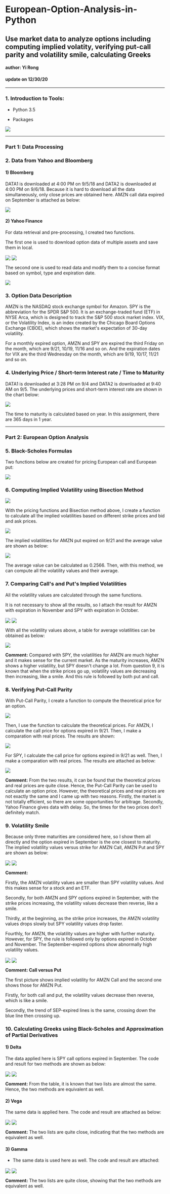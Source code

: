 # European-Option-Analysis-in-Python

## Use market data to analyze options including computing implied volatity, verifying put-call parity and volatility smile, calculating Greeks

#### author: Yi Rong
#### update on 12/30/20

---
### 1. Introduction to Tools:

* Python 3.5

* Packages

<img src="media/image1.png" align="center">

---

### Part 1: Data Processing

### 2. Data from Yahoo and Bloomberg

#### 1)  Bloomberg

DATA1 is downloaded at 4:00 PM on 9/5/18 and DATA2 is downloaded at 4:00 PM
on 9/6/18. Because it is hard to download all the data simultaneously, only
close prices are obtained here. AMZN call data expired on September is
attached as below:

<img src="media/image2.png"  align="center">

#### 2)  Yahoo Finance

For data retrieval and pre-processing, I created two functions.

The first one is used to download option data of multiple assets and
save them in local.

<img src="media/image3.png" align="center">

<img src="media/image4.png" align="center">

The second one is used to read data and modify them to a concise format
based on symbol, type and expiration date.

<img src="media/image5.png" align="center">

### 3. Option Data Description

AMZN is the NASDAQ stock exchange symbol for Amazon. SPY is the
abbreviation for the SPDR S&P 500. It is an exchange-traded fund (ETF)
in NYSE Arca, which is designed to track the S&P 500 stock market index.
VIX, or the Volatility Index, is an index created by the Chicago Board
Options Exchange (CBOE), which shows the market's expectation of 30-day
volatility.

For a monthly expired option, AMZN and SPY are expired the third Friday
on the month, which are 9/21, 10/19, 11/16 and so on. And the expiration
dates for VIX are the third Wednesday on the month, which are 9/19,
10/17, 11/21 and so on.

### 4. Underlying Price / Short-term Interest rate / Time to Maturity

DATA1 is downloaded at 3:28 PM on 9/4 and DATA2 is downloaded at 9:40 AM
on 9/5. The underlying prices and short-term interest rate are shown in
the chart below:

<img src="media/image27.png" align="center">

The time to maturity is calculated based on year. In this assignment,
there are 365 days in 1 year.

---

### Part 2: European Option Analysis

### 5. Black-Scholes Formulas

Two functions below are created for pricing European call and European
put:

<img src="media/image6.png" align="center">

### 6. Computing Implied Volatility using Bisection Method

<img src="media/image7.png" align="center">

With the pricing functions and Bisection method above, I create a
function to calculate all the implied volatilities based on different
strike prices and bid and ask prices.

<img src="media/image8.png" align="center">

The implied volatilities for AMZN put expired on 9/21 and the average
value are shown as below:

<img src="media/image9.png" align="center">

The average value can be calculated as 0.2566. Then, with this method,
we can compute all the volatility values and their average.

### 7. Comparing Call's and Put's Implied Volatilities

All the volatility values are calculated through the same functions.

It is not necessary to show all the results, so I attach the result for
AMZN with expiration in November and SPY with expiration in October.

<img src="media/image11.png" align="center">

<img src="media/image12.png" align="center">

With all the volatility values above, a table for average volatilities
can be obtained as below:

<img src="media/image13.png" align="center">

**Comment:** Compared with SPY, the volatilities for AMZN are much
higher and it makes sense for the current market. As the maturity
increases, AMZN shows a higher volatility, but SPY doesn't change a lot.
From question 9, it is known that when the strike prices go up,
volatility values are decreasing then increasing, like a smile. And this
rule is followed by both put and call.

### 8. Verifying Put-Call Parity

With Put-Call Parity, I create a function to compute the theoretical
price for an option.

<img src="media/image14.png" align="center">

Then, I use the function to calculate the theoretical prices. For AMZN,
I calculate the call price for options expired in 9/21. Then, I make a
comparation with real prices. The results are shown:

<img src="media/image15.png" align="center">

For SPY, I calculate the call price for options expired in 9/21 as well.
Then, I make a comparation with real prices. The results are attached as
below:

<img src="media/image16.png" align="center">

**Comment:** From the two results, it can be found that the theoretical
prices and real prices are quite close. Hence, the Put-Call Parity can
be used to calculate an option price. However, the theoretical prices
and real prices are not exactly the same and I came up with two reasons.
Firstly, the market is not totally efficient, so there are some
opportunities for arbitrage. Secondly, Yahoo Finance gives data with
delay. So, the times for the two prices don't definitely match.

### 9. Volatility Smile

Because only three maturities are considered here, so I show them all
directly and the option expired in September is the one closest to
maturity. The implied volatility values versus strike for AMZN Call,
AMZN Put and SPY are shown as below:

<img src="media/image17.png" align="center">

<img src="media/image18.png" align="center">

**Comment:**

Firstly, the AMZN volatility values are smaller than SPY volatility
values. And this makes sense for a stock and an ETF.

Secondly, for both AMZN and SPY options expired in September, with the
strike prices increasing, the volatility values decrease then reverse,
like a smile.

Thirdly, at the beginning, as the strike price increases, the AMZN
volatility values drops slowly but SPY volatility values drop faster.

Fourthly, for AMZN, the volatility values are higher with further
maturity. However, for SPY, the rule is followed only by options expired
in October and November. The September-expired options show abnormally
high volatility values.

<img src="media/image19.png" align="center">

<img src="media/image20.png" align="center">

**Comment: Call versus Put**

The first picture shows implied volatility for AMZN Call and the second
one shows those for AMZN Put.

Firstly, for both call and put, the volatility values decrease then
reverse, which is like a smile.

Secondly, the trend of SEP-expired lines is the same, crossing down the
blue line then crossing up.

### 10. Calculating Greeks using Black-Scholes and Approximation of Partial Derivatives

#### 1) Delta

The data applied here is SPY call options expired in September. The
code and result for two methods are shown as below:

<img src="media/image21.png" align="center">

<img src="media/image22.png" align="center">

**Comment:** From the table, it is known that two lists are almost the
same. Hence, the two methods are equivalent as well.

#### 2) Vega

The same data is applied here. The code and result are attached as
below:

<img src="media/image23.png" align="center">

<img src="media/image24.png" align="center">

**Comment:** The two lists are quite close, indicating that the two
methods are equivalent as well.

#### 3) Gamma

*  The same data is used here as well. The code and result are attached:

<img src="media/image25.png" align="center">

<img src="media/image26.png" align="center">

**Comment:** The two lists are quite close, showing that the two methods
are equivalent as well.
